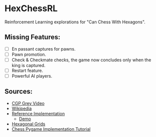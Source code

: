 # HexChessRL

Reinforcement Learning explorations for "Can Chess With Hexagons".

## Missing Features:

- [ ] En passant captures for pawns.
- [ ] Pawn promotion.
- [ ] Check & Checkmate checks, the game now concludes only when the king is captured.
- [ ] Restart feature.
- [ ] Powerful AI players.

## Sources:

- [CGP Grey Video](https://www.youtube.com/watch?v=bgR3yESAEVE)
- [Wikipedia](https://en.wikipedia.org/wiki/Hexagonal_chess)
- [Reference Implementation](https://github.com/AmethystMoon/AmethystMoon.github.io)
  - [Demo](https://amethystmoon.github.io/)
- [Hexagonal Grids](https://www.redblobgames.com/grids/hexagons/)
- [Chess Pygame Implementation Tutorial](https://www.youtube.com/watch?v=X-e0jk4I938)
